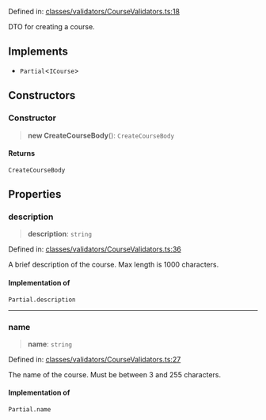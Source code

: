 Defined in: [classes/validators/CourseValidators.ts:18](https://github.com/continuousactivelearning/vibe/blob/93348bcba2a36924136fc58524ad1ed4cb960f87/backend/src/modules/courses/classes/validators/CourseValidators.ts#L18)

DTO for creating a course.

## Implements

- `Partial`\<`ICourse`\>

## Constructors

### Constructor

> **new CreateCourseBody**(): `CreateCourseBody`

#### Returns

`CreateCourseBody`

## Properties

### description

> **description**: `string`

Defined in: [classes/validators/CourseValidators.ts:36](https://github.com/continuousactivelearning/vibe/blob/93348bcba2a36924136fc58524ad1ed4cb960f87/backend/src/modules/courses/classes/validators/CourseValidators.ts#L36)

A brief description of the course.
Max length is 1000 characters.

#### Implementation of

`Partial.description`

***

### name

> **name**: `string`

Defined in: [classes/validators/CourseValidators.ts:27](https://github.com/continuousactivelearning/vibe/blob/93348bcba2a36924136fc58524ad1ed4cb960f87/backend/src/modules/courses/classes/validators/CourseValidators.ts#L27)

The name of the course.
Must be between 3 and 255 characters.

#### Implementation of

`Partial.name`
